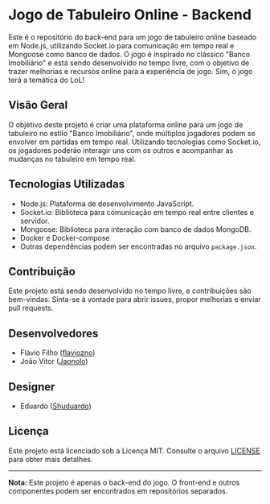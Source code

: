 # Jogo de Tabuleiro Online - Backend

Este é o repositório do back-end para um jogo de tabuleiro online baseado em Node.js, utilizando Socket.io para comunicação em tempo real e Mongoose como banco de dados. O jogo é inspirado no clássico "Banco Imobiliário" e está sendo desenvolvido no tempo livre, com o objetivo de trazer melhorias e recursos online para a experiência de jogo. Sim, o jogo terá a temática do LoL!

## Visão Geral

O objetivo deste projeto é criar uma plataforma online para um jogo de tabuleiro no estilo "Banco Imobiliário", onde múltiplos jogadores podem se envolver em partidas em tempo real. Utilizando tecnologias como Socket.io, os jogadores poderão interagir uns com os outros e acompanhar as mudanças no tabuleiro em tempo real.

## Tecnologias Utilizadas

- Node.js: Plataforma de desenvolvimento JavaScript.
- Socket.io: Biblioteca para comunicação em tempo real entre clientes e servidor.
- Mongoose: Biblioteca para interação com banco de dados MongoDB.
- Docker e Docker-compose
- Outras dependências podem ser encontradas no arquivo `package.json`.

## Contribuição

Este projeto está sendo desenvolvido no tempo livre, e contribuições são bem-vindas. Sinta-se à vontade para abrir issues, propor melhorias e enviar pull requests.

## Desenvolvedores

- Flávio Filho ([flaviozno](https://github.com/flaviozno))
- João Vitor ([Jaonolo](https://github.com/Jaonolo))

## Designer

- Eduardo ([Shuduardo](https://twitter.com/Shuduardo))
  
## Licença

Este projeto está licenciado sob a Licença MIT. Consulte o arquivo [LICENSE](LICENSE) para obter mais detalhes.

---

**Nota:** Este projeto é apenas o back-end do jogo. O front-end e outros componentes podem ser encontrados em repositórios separados.

